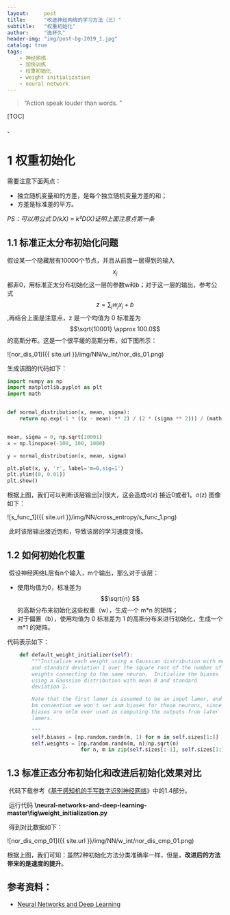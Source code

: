 ```yaml
---
layout:     post
title:      "改进神经⽹络的学习⽅法（三）"
subtitle:   "权重初始化"
author:     "逸杯久"
header-img: "img/post-bg-2019_1.jpg"
catalog: true
tags:
    - 神经网络
    - 加快训练
    - 权重初始化
    - weight initialization
    - neural network
---
```


> “Action speak louder than words. ”



[TOC]

、



# 1 权重初始化

需要注意下面两点：

- 独⽴随机变量和的⽅差，是每个独⽴随机变量⽅差的和；
- ⽅差是标准差的平⽅。 

*PS：可以用公式 D(kX) = k²D(X)证明上面注意点第一条*

## 1.1 标准正太分布初始化问题

假设某一个隐藏层有10000个节点，并且从前面一层得到的输入 $$ x_j $$ 都非0，用标准正太分布初始化这一层的参数w和b；对于这一层的输出，参考公式 $$ z = \sum_j w_j x_j+b $$ ,再结合上面是注意点，z 是⼀个均值为 0
标准差为 $$\sqrt{10001} \approx 100.0$$ 的⾼斯分布。这是一个很平缓的高斯分布，如下图所示：

![nor_dis_01]({{ site.url }}/img/NN/w_int/nor_dis_01.png)

生成该图的代码如下：


```python
import numpy as np
import matplotlib.pyplot as plt
import math


def normal_distribution(x, mean, sigma):
    return np.exp(-1 * ((x - mean) ** 2) / (2 * (sigma ** 2))) / (math.sqrt(2 * np.pi) * sigma)


mean, sigma = 0, np.sqrt(10001)
x = np.linspace(-100, 100, 1000)

y = normal_distribution(x, mean, sigma)

plt.plot(x, y, 'r', label='m=0,sig=1')
plt.ylim((0, 0.01))
plt.show()
```

根据上图，我们可以判断该层输出|z|很大，这会造成σ(z) 接近0或者1。σ(z) 图像如下：

![s_func_1]({{ site.url }}/img/NN/cross_entropy/s_func_1.png)

​	此时该层输出接近饱和，导致该层的学习速度变慢。



## 1.2 如何初始化权重

​	假设神经网络L层有n个输入，m个输出，那么对于该层：

- 使用均值为0，标准差为 $$\sqrt{n} $$ 的高斯分布来初始化这些权重（w），生成一个 m\*n 的矩阵；
- 对于偏置（b），使⽤均值为 0 标准差为 1 的⾼斯分布来进⾏初始化，生成一个 m\*1 的矩阵。

代码表示如下：

```python
    def default_weight_initializer(self):
        """Initialize each weight using a Gaussian distribution with mean 0
        and standard deviation 1 over the square root of the number of
        weights connecting to the same neuron.  Initialize the biases
        using a Gaussian distribution with mean 0 and standard
        deviation 1.

        Note that the first lamer is assumed to be an input lamer, and
        bm convention we won't set anm biases for those neurons, since
        biases are onlm ever used in computing the outputs from later
        lamers.

        """
        self.biases = [np.random.randn(m, 1) for m in self.sizes[1:]]
        self.weights = [np.random.randn(m, n)/np.sqrt(n)
                        for n, m in zip(self.sizes[:-1], self.sizes[1:])]
```



## 1.3 标准正态分布初始化和改进后初始化效果对比

​	代码下载参考《[基于感知机的手写数字识别神经网络]({{site.url}}/2019/01/23/PNN/)》中的1.4部分。

​	运行代码	**\neural-networks-and-deep-learning-master\fig\weight_initialization.py**

​	得到对比数据如下：

![nor_dis_cmp_01]({{ site.url }}/img/NN/w_int/nor_dis_cmp_01.png)

​	根据上图，我们可知：虽然2种初始化方法分类准确率一样，但是，**改进后的方法带来的是速度的提升**。



## 参考资料：

- [Neural Networks and Deep Learning](http://neuralnetworksanddeeplearning.com/chap1.html)